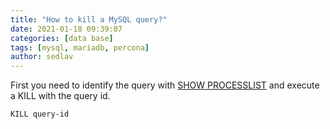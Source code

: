 ```yaml
---
title: "How to kill a MySQL query?"
date: 2021-01-18 09:39:07
categories: [data base]
tags: [mysql, mariadb, percona]
author: sedlav
---
```


First you need to identify the query with [SHOW PROCESSLIST](/data-base/how-to-show-the-mysql-running-queries/) and execute a KILL with the query id.

```mysql
KILL query-id
```